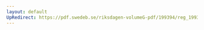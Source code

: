 ```yaml
---
layout: default
UpRedirect: https://pdf.swedeb.se/riksdagen-volumeG-pdf/199394/reg_199394/reg_199394_0223.pdf
---
```

